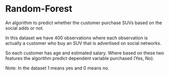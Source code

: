 # Random-Forest

An algorithm to predict whether the customer purchase SUVs based on the social adds or not.

In this dataset we have 400 observations where each observation is actually a customer who buy an SUV that is advertised on social networks.

So each customer has age and estimated salary. Where based on these two features the algorithm predict dependent variable purchased (Yes, No).

Note: In the dataset 1 means yes and 0 means no.
